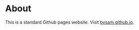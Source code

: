 # About

This is a standard Github pages website.
Visit [bvsam.github.io](https://bvsam.github.io).
